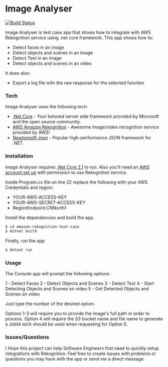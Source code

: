 # Image Analyser


[![Build Status](https://travis-ci.org/joemccann/dillinger.svg?branch=master)](https://travis-ci.org/joemccann/dillinger)

Image Analyser is test case app that shows how to integrate with AWS Rekognition service using .net core framework.
This app shows how to:

  - Detect faces in an image
  - Detect objects and scenes in an image
  - Detect Text in an image
  - Detect objects and scenes in an video

It does also:
  - Export a log file with the raw response for the selected function

### Tech

Image Analyser uses the following tech:

* [.Net Core] - Your beloved server side framework provided by Microsoft and the open source community.
* [AWS Amazon Rekognition] - Awesome image/video recognition service provided by AWS!
* [Newtonsoft Json] - Popular high-performance JSON framework for .NET.

### Installation

Image Analyser requires [.Net Core 2.1] to run.
Also you'll need an [AWS account set up] with permission to use Rekognition service.

Inside Program.cs file on line 22 replace the following with your AWS Credentials and region:
- YOUR-AWS-ACCESS-KEY
- YOUR-AWS-SECRET-ACCESS-KEY
- RegionEndpoint.CNNorth1

Install the dependencies and build the app.
```sh
$ cd amazon-rekognition-test-case
$ dotnet build
```

Finally, run the app

```sh
$ dotnet run
```

### Usage

The Console app will prompt the following options:

1 - Detect Faces
2 - Detect Objects and Scenes
3 - Detect Text
4 - Start Detecting Objects and Scenes on video
5 - Get Detected Objects and Scenes on video

Just type the number of the desired option.

Options 1-3 will require you to provide the image's full path in order to process.
Option 4 will require the S3 bucket name and file name to generate a JobId wich should be used when requesting for Option 5.

### Issues/Questions
I Hope this project can help Software Engineers that need to quickly setup integrations with Rekognition.
Feel free to create issues with problems or questions you may have with the app or send me a direct message.

[//]: # (These are reference links used in the body of this note and get stripped out when the markdown processor does its job. There is no need to format nicely because it shouldn't be seen. Thanks SO - http://stackoverflow.com/questions/4823468/store-comments-in-markdown-syntax)


   [.Net Core]: <https://dotnet.microsoft.com/download/dotnet-core>
   [AWS Amazon Rekognition]: <https://aws.amazon.com/rekognition>
   [Newtonsoft Json]: <https://www.newtonsoft.com/json>
   [.Net Core 2.1]: <https://dotnet.microsoft.com/download/dotnet-core/2.1>
   [AWS account set up]: <https://aws.amazon.com/premiumsupport/knowledge-center/create-and-activate-aws-account/>
   
